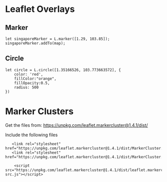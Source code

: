 # Leaflet Overlays

## Marker

```
let singaporeMarker = L.marker([1.29, 103.85]);
singaporeMarker.addTo(map);
```

## Circle
```
let circle = L.circle([1.35166526, 103.773663572], {
    color: 'red',
    fillColor:"orange",
    fillOpacity:0.5,
    radius: 500
})
```

# Marker Clusters

Get the files from: https://unpkg.com/leaflet.markercluster@1.4.1/dist/

Include the following files
```
   <link rel="stylesheet" href="https://unpkg.com/leaflet.markercluster@1.4.1/dist/MarkerCluster.Default.css">
   <link rel="stylesheet" href="https://unpkg.com/leaflet.markercluster@1.4.1/dist/MarkerCluster.css">
```

```
    <script src="https://unpkg.com/leaflet.markercluster@1.4.1/dist/leaflet.markercluster-src.js"></script>
 ```

